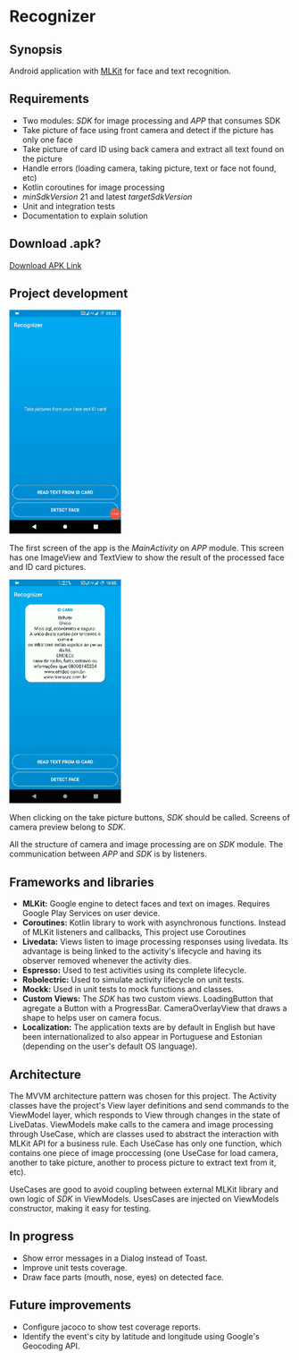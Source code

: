 # Recognizer

## Synopsis

Android application with [MLKit](https://developers.google.com/ml-kit) for face and text recognition.

## Requirements

- Two modules: _SDK_ for image processing and _APP_ that consumes SDK
- Take picture of face using front camera and detect if the picture has only one face
- Take picture of card ID using back camera and extract all text found on the picture
- Handle errors (loading camera, taking picture, text or face not found, etc)
- Kotlin coroutines for image processing
- _minSdkVersion_ 21 and latest _targetSdkVersion_
- Unit and integration tests
- Documentation to explain solution

## Download .apk?

[Download APK Link](https://github.com/Leo-Neves/Recognizer/releases/download/v1.0.0/recognizer-1.0.0.apk)

## Project development

<img src="img/TakeCard.gif" width="200">

 The first screen of the app is the _MainActivity_ on _APP_ module. This screen has one ImageView and TextView to show the result of the processed face and ID card pictures.

<img src="img/TakeFace.gif" width="200">

 When clicking on the take picture buttons, _SDK_ should be called. Screens of camera preview belong to _SDK_.

 All the structure of camera and image processing are on _SDK_ module. The communication between _APP_ and _SDK_ is by listeners.

## Frameworks and libraries

- **MLKit:** Google engine to detect faces and text on images. Requires Google Play Services on user device.
- **Coroutines:** Kotlin library to work with asynchronous functions. Instead of MLKit listeners and callbacks, This project use Coroutines
- **Livedata:** Views listen to image processing responses using livedata. Its advantage is being linked to the activity's lifecycle and having its observer removed whenever the activity dies.
- **Espresso:** Used to test activities using its complete lifecycle.
- **Robolectric:** Used to simulate activity lifecycle on unit tests.
- **Mockk:** Used in unit tests to mock functions and classes.
- **Custom Views:** The _SDK_ has two custom views. LoadingButton that agregate a Button with a ProgressBar. CameraOverlayView that draws a shape to helps user on camera focus.
- **Localization:** The application texts are by default in English but have been internationalized to also appear in Portuguese and Estonian (depending on the user's default OS language).

## Architecture
  The MVVM architecture pattern was chosen for this project. The Activity classes have the project's View layer definitions and send commands to the ViewModel layer, which responds to View through changes in the state of LiveDatas. ViewModels make calls to the camera and image processing through UseCase, which are classes used to abstract the interaction with MLKit API for a business rule. Each UseCase has only one function, which contains one piece of image proccessing (one UseCase for load camera, another to take picture, another to process picture to extract text from it, etc).

  UseCases are good to avoid coupling between external MLKit library and own logic of _SDK_ in ViewModels. UsesCases are injected on ViewModels constructor, making it easy for testing.

## In progress
- Show error messages in a Dialog instead of Toast.
- Improve unit tests coverage.
- Draw face parts (mouth, nose, eyes) on detected face.

## Future improvements
- Configure jacoco to show test coverage reports.
- Identify the event's city by latitude and longitude using Google's Geocoding API.